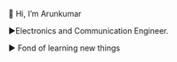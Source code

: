  👋 Hi, I’m Arunkumar
 
 ►Electronics and Communication Engineer.
 
 ► Fond of learning new things
 
 

 
 
